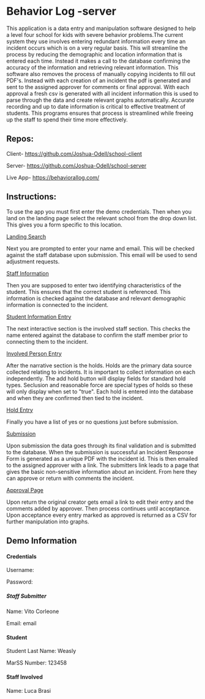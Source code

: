 # Behavior Log -server

This application is a data entry and manipulation software designed to help a level four school for kids with severe behavior problems.The current system they use involves entering redundant information every time an incident occurs which is on a very regular basis. This will streamline the process by reducing the demographic and location information that is entered each time. Instead it makes a call to the database confirming the accuracy of the information and retrieving relevant information. This software also removes the process of manually copying incidents to fill out PDF's. Instead with each creation of an incident the pdf is generated and sent to the assigned approver for comments or final approval. With each approval a fresh csv is generated with all incident information this is used to parse through the data and create relevant graphs automatically. Accurate recording and up to date information is critical to effective treatment of students. This programs ensures that process is streamlined while freeing up the staff to spend their time more effectively.

## Repos:

Client- https://github.com/Joshua-Odell/school-client

Server- https://github.com/Joshua-Odell/school-server

Live App- https://behaviorallog.com/

## Instructions:

To use the app you must first enter the demo credentials. Then when you land on the landing page select the relevant school from the drop down list. This gives you a form specific to this location.

[Landing Search](/Guides/school-selection.jpg)

Next you are prompted to enter your name and email. This will be checked against the staff database upon submission. This email will be used to send adjustment requests.

[Staff Information](/Guides/staff-information.jpg)

Then you are supposed to enter two identifying characteristics of the student. This ensures that the correct student is referenced. This information is checked against the database and relevant demographic information is connected to the incident.

[Student Information Entry](/Guides/student-information.jpg)

The next interactive section is the involved staff section. This checks the name entered against the database to confirm the staff member prior to connecting them to the incident.

[Involved Person Entry](/Guides/involved.jpg)

After the narrative section is the holds. Holds are the primary data source collected relating to incidents. It is important to collect information on each independently. The add hold button will display fields for standard hold types. Seclusion and reasonable force are special types of holds so these will only display when set to "true". Each hold is entered into the database and when they are confirmed then tied to the incident.

[Hold Entry](/Guides/holds.jpg)

Finally you have a list of yes or no questions just before submission.

[Submission](/Guides/submission.jpg)

Upon submission the data goes through its final validation and is submitted to the database. When the submission is successful an Incident Response Form is generated as a unique PDF with the incident id. This is then emailed to the assigned approver with a link. The submitters link leads to a page that gives the basic non-sensitive information about an incident. From here they can approve or return with comments the incident.

[Approval Page](/Guides/approval.jpg)

Upon return the original creator gets email a link to edit their entry and the comments added by approver. Then process continues until acceptance. Upon acceptance every entry marked as approved is returned as a CSV for further manipulation into graphs.

## Demo Information

#### Credentials

Username:

Password:

##### Staff Submitter

Name: Vito Corleone

Email: email

#### Student

Student Last Name: Weasly

MarSS Number: 123458

#### Staff Involved

Name: Luca Brasi
